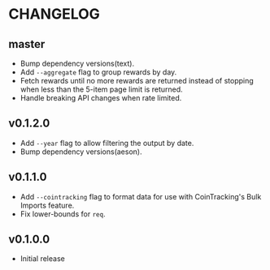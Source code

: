 # CHANGELOG

## master

* Bump dependency versions(text).
* Add `--aggregate` flag to group rewards by day.
* Fetch rewards until no more rewards are returned instead of stopping when
  less than the 5-item page limit is returned.
* Handle breaking API changes when rate limited.

## v0.1.2.0

* Add `--year` flag to allow filtering the output by date.
* Bump dependency versions(aeson).


## v0.1.1.0

* Add `--cointracking` flag to format data for use with CoinTracking's Bulk
  Imports feature.
* Fix lower-bounds for `req`.


## v0.1.0.0

* Initial release
